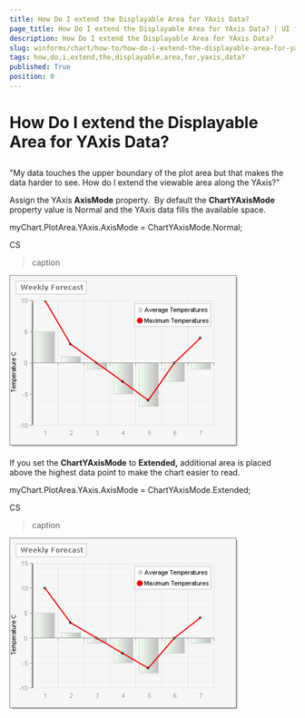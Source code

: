 ```yaml
---
title: How Do I extend the Displayable Area for YAxis Data?
page_title: How Do I extend the Displayable Area for YAxis Data? | UI for WinForms Documentation
description: How Do I extend the Displayable Area for YAxis Data?
slug: winforms/chart/how-to/how-do-i-extend-the-displayable-area-for-yaxis-data?
tags: how,do,i,extend,the,displayable,area,for,yaxis,data?
published: True
position: 0
---
```


# How Do I extend the Displayable Area for YAxis Data?



## 

"My data touches the upper boundary of the plot area but that makes the data harder to see. How do I extend the viewable area along the YAxis?"

Assign the YAxis __AxisMode__ property.  By default the __ChartYAxisMode__ property value is Normal and the YAxis data fills the available space.

myChart.PlotArea.YAxis.AxisMode = ChartYAxisMode.Normal;

CS


>caption 

![chart-how-to-extend-the-displayable-area-for-yaxus-data 001](images/chart-how-to-extend-the-displayable-area-for-yaxus-data001.png)



If you set the __ChartYAxisMode__ to __Extended,__ additional area is placed above the highest data point to make the chart easier to read.

myChart.PlotArea.YAxis.AxisMode = ChartYAxisMode.Extended;

CS
>caption 

![chart-how-to-extend-the-displayable-area-for-yaxus-data 002](images/chart-how-to-extend-the-displayable-area-for-yaxus-data002.png)
